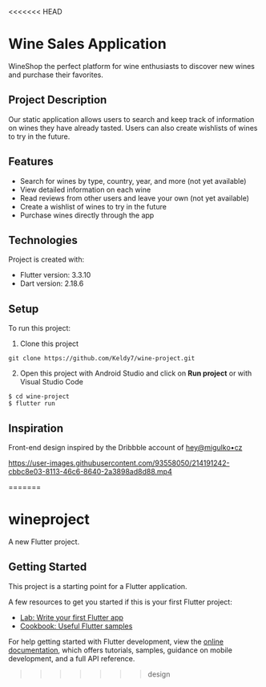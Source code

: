 <<<<<<< HEAD
# Wine Sales Application
WineShop the perfect platform for wine enthusiasts to discover new wines and purchase their favorites.

## Project Description
Our static application allows users to search and keep track of information on wines they have already tasted. Users can also create wishlists of wines to try in the future.

## Features
- Search for wines by type, country, year, and more (not yet available)
- View detailed information on each wine
- Read reviews from other users and leave your own (not yet available)
- Create a wishlist of wines to try in the future
- Purchase wines directly through the app

## Technologies
Project is created with:
* Flutter version: 3.3.10
* Dart version: 2.18.6

## Setup
To run this project:

1. Clone this project
 ```
git clone https://github.com/Keldy7/wine-project.git
```
2. Open this project with Android Studio and click on **Run project** or with Visual Studio Code
```
$ cd wine-project
$ flutter run
```


## Inspiration
Front-end design inspired by the Dribbble account of [hey@migulko•cz](https://dribbble.com/shots/19395431-Wine-e-commerce-mobile-app)


https://user-images.githubusercontent.com/93558050/214191242-cbbc8e03-8113-46c6-8640-2a3898ad8d88.mp4






=======
# wineproject

A new Flutter project.

## Getting Started

This project is a starting point for a Flutter application.

A few resources to get you started if this is your first Flutter project:

- [Lab: Write your first Flutter app](https://docs.flutter.dev/get-started/codelab)
- [Cookbook: Useful Flutter samples](https://docs.flutter.dev/cookbook)

For help getting started with Flutter development, view the
[online documentation](https://docs.flutter.dev/), which offers tutorials,
samples, guidance on mobile development, and a full API reference.
>>>>>>> design
